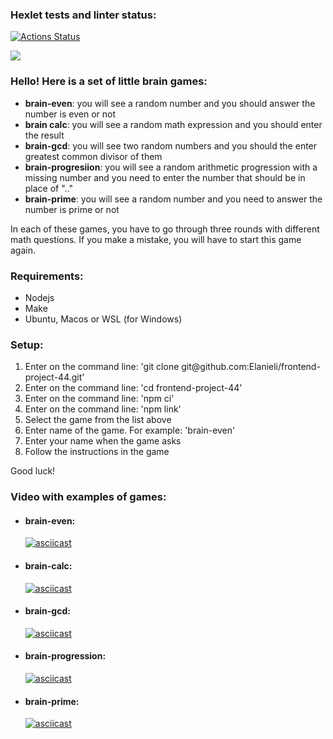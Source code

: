 ### Hexlet tests and linter status:
[![Actions Status](https://github.com/Elanieli/frontend-project-44/workflows/hexlet-check/badge.svg)](https://github.com/Elanieli/frontend-project-44/actions)

<a href="https://codeclimate.com/github/Elanieli/frontend-project-44/maintainability"><img src="https://api.codeclimate.com/v1/badges/54354022d6a8dd8cb3ea/maintainability" /></a>

<p> 
<h3>Hello! Here is a set of little brain games:</h3>

<ul>
<li><b>brain-even</b>: you will see a random number and you should answer the number is even or not </li>
<li><b>brain calc</b>: you will see a random math expression and you should enter the result </li>
<li><b>brain-gcd</b>: you will see two random numbers and you should the enter greatest common divisor of them </li>
<li><b>brain-progresiion</b>: you will see a random arithmetic progression with a missing number and you need to enter the number that should be in place of ".." </li>
<li><b>brain-prime</b>: you will see a random number and you need to answer the number is prime or not </li>
</ul>

In each of these games, you have to go through three rounds with different math questions. If you make a mistake, you will have to start this game again.

<h3>Requirements:</h3>
<ul>
<li>Nodejs</li>
<li>Make</li>
<li>Ubuntu, Macos or WSL (for Windows)</li>
</ul>

<h3>Setup:</h3>
<ol>
<li>Enter on the command line: 'git clone git@github.com:Elanieli/frontend-project-44.git'</li>
<li>Enter on the command line: 'cd frontend-project-44'</li>
<li>Enter on the command line: 'npm ci'</li>
<li>Enter on the command line: 'npm link'</li>
<li>Select the game from the list above</li>
<li>Enter name of the game. For example: 'brain-even'</li>
<li>Enter your name when the game asks</li>
<li>Follow the instructions in the game</li>
</ol>

Good luck! 
</p>

<h3>Video with examples of games:</h3>

<ul>
<li><h4>brain-even:</h4> 

[![asciicast](https://asciinema.org/a/543382.svg)](https://asciinema.org/a/543382) 
</li>

<li><h4>brain-calc:</h4> 

[![asciicast](https://asciinema.org/a/v6V755YV7MOzPq5JpyK84U3l7.svg)](https://asciinema.org/a/v6V755YV7MOzPq5JpyK84U3l7) 
</li>

<li><h4>brain-gcd:</h4> 

[![asciicast](https://asciinema.org/a/HR4LKDZ3kYpWWsdU3Tu6x7h1C.svg)](https://asciinema.org/a/HR4LKDZ3kYpWWsdU3Tu6x7h1C) 
</li>

<li><h4>brain-progression:</h4> 

[![asciicast](https://asciinema.org/a/U4dwCP5PZW4hjIGTPgo3ixitK.svg)](https://asciinema.org/a/U4dwCP5PZW4hjIGTPgo3ixitK) 
</li>

<li><h4>brain-prime:</h4> 

[![asciicast](https://asciinema.org/a/tHTeDotvOhdSCBXqU3iN61rHe.svg)](https://asciinema.org/a/tHTeDotvOhdSCBXqU3iN61rHe) 
</li>
</ul>
